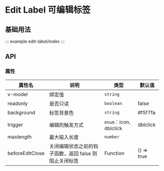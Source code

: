 <!--
 * @Description:
 * @Date: 2024-10-30 15:56:44
 * @LastEditTime: 2024-10-30 16:46:35
-->

# Edit Label 可编辑标签

## 基础用法

::: example
edit-label/index
:::

## API

### 属性

| 属性名          | 说明                                                  | 类型                   | 默认值     |
| --------------- | ----------------------------------------------------- | ---------------------- | ---------- |
| v-model         | 绑定值                                                | `string`               |            |
| readonly        | 是否只读                                              | `boolean`              | false      |
| background      | 标签背景色                                            | `string`               | #f5f7fa    |
| trigger         | 编辑的触发方式                                        | `enum`：icon, dblclick | dblclick   |
| maxlength       | 最大输入长度                                          | `number`               |            |
| beforeEditClose | 关闭编辑状态之前的钩子函数，返回 false 则阻止关闭标签 | Function               | () => true |
